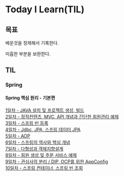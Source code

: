 # Today I Learn(TIL)

## 목표
배운것을 정제해서 기록한다.

미흡한 부분을 보완한다.



## TIL
### Spring
#### Spring 핵심 원리 - 기본편
[1일차 - JAVA 설치 및 프로젝트 생성, 빌드](https://github.com/jub3907/Today-I-Learn/blob/main/spring/day1.md)\
[2일차 - 정적컨텐츠, MVC, API 개념과 간단한 회원관리 예제](https://github.com/jub3907/Today-I-Learn/blob/main/spring/day2.md)\
[3일차 - 스프링 빈 등록](https://github.com/jub3907/Today-I-Learn/blob/main/spring/day3.md)\
[4일차 - Jdbc, JPA, 스프링 데이터 JPA](https://github.com/jub3907/Today-I-Learn/blob/main/spring/day4.md)\
[5일차 - AOP](https://github.com/jub3907/Today-I-Learn/blob/main/spring/day5.md)\
[6일차 - 스프링의 역사와 핵심 개념](https://github.com/jub3907/Today-I-Learn/blob/main/spring/day6.md)\
[7일차 - 다형성과 객체지향설계](https://github.com/jub3907/Today-I-Learn/blob/main/spring/day7.md)\
[8일차 - 회원 생성 및 주문 서비스 예제](https://github.com/jub3907/Today-I-Learn/blob/main/spring/day8.md)\
[9일차 - 관심사의 분리 / DIP, OCP를 위한 AppConfig](https://github.com/jub3907/Today-I-Learn/blob/main/spring/day9.md)\
[10일차 - 스프링 컨테이너, 스프링 빈 조회](https://github.com/jub3907/Today-I-Learn/blob/main/spring/day9.md)
